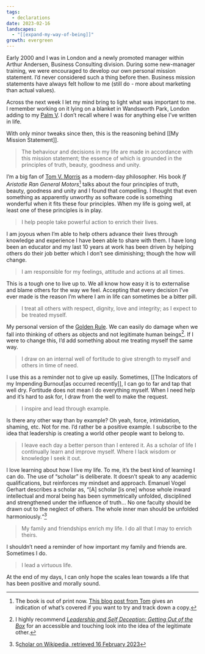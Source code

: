 ```yaml
---
tags:
  - declarations
date: 2023-02-16
landscapes:
  - "[[expand-my-way-of-being]]"
growth: evergreen
---
```

Early 2000 and I was in London and a newly promoted manager within Arthur Andersen, Business Consulting division. During some new-manager training, we were encouraged to develop our own personal mission statement. I’d never considered such a thing before then. Business mission statements have always felt hollow to me (still do - more about marketing than actual values).

Across the next week I let my mind bring to light what was important to me. I remember working on it lying on a blanket in Wandsworth Park, London adding to my [Palm V](https://en.wikipedia.org/wiki/Palm_V). I don’t recall where I was for anything else I’ve written in life.

With only minor tweaks since then, this is the reasoning behind [[My Mission Statement]].

> The behaviour and decisions in my life are made in accordance with this mission statement; the essence of which is grounded in the principles of truth, beauty, goodness and unity.

I’m a big fan of [Tom V. Morris](https://www.tomvmorris.com) as a modern-day philosopher. His book _If Aristotle Ran General Motors_[^1] talks about the four principles of truth, beauty, goodness and unity and I found that compelling. I thought that even something as apparently unworthy as software code is something wonderful when it fits these four principles. When my life is going well, at least one of these principles is in play.

> I help people take powerful action to enrich their lives.

I am joyous when I’m able to help others advance their lives through knowledge and experience I have been able to share with them. I have long been an educator and my last 10 years at work has been driven by helping others do their job better which I don’t see diminishing; though the how will change.

> I am responsible for my feelings, attitude and actions at all times.

This is a tough one to live up to. We all know how easy it is to externalise and blame others for the way we feel. Accepting that every decision I’ve ever made is the reason I’m where I am in life can sometimes be a bitter pill.

> I treat all others with respect, dignity, love and integrity; as I expect to be treated myself.

My personal version of the [Golden Rule](https://en.wikipedia.org/wiki/Golden_Rule). We can easily do damage when we fall into thinking of others as objects and not legitimate human beings[^2]. If I were to change this, I’d add something about me treating myself the same way.

> I draw on an internal well of fortitude to give strength to myself and others in time of need. 

I use this as a reminder not to give up easily. Sometimes, [[The Indicators of my Impending Burnout|as occurred recently]], I can go to far and tap that well dry. Fortitude does not mean I do everything myself. When I need help and it’s hard to ask for, I draw from the well to make the request.

> I inspire and lead through example.

Is there any other way than by example? Oh yeah, force, intimidation, shaming, etc. Not for me. I’d rather be a positive example. I subscribe to the idea that leadership is creating a world other people want to belong to.

> I leave each day a better person than I entered it. As a scholar of life I continually learn and improve myself. Where I lack wisdom or knowledge I seek it out.

I love learning about how I live my life. To me, it’s the best kind of learning I can do. The use of “scholar” is deliberate. It doesn’t speak to any academic qualifications, but reinforces my mindset and approach. Emanuel Vogel Gerhart describes a scholar as, “[A] scholar [is one] whose whole inward intellectual and moral being has been symmetrically unfolded, disciplined and strengthened under the influence of truth... No one faculty should be drawn out to the neglect of others. The whole inner man should be unfolded harmoniously.“[^3]

>  My family and friendships enrich my life. I do all that I may to enrich theirs.

I shouldn’t need a reminder of how important my family and friends are. Sometimes I do.

> I lead a virtuous life.

At the end of my days, I can only hope the scales lean towards a life that has been positive and morally sound.


[^1]:	The book is out of print now. [This blog post from Tom](https://www.tomvmorris.com/blog/2021/3/28/truth-beauty-goodness-unity) gives an indication of what’s covered if you want to try and track down a copy.

[^2]:	I highly recommend _[Leadership and Self Deception: Getting Out of the Box](https://www.goodreads.com/book/show/180463.Leadership_and_Self_Deception)_ for an accessible and touching look into the idea of the legitimate other.

[^3]:	S[cholar on Wikipedia, retrieved 16 February 2023](https://en.wikipedia.org/w/index.php?title=Scholar&oldid=1139071528)